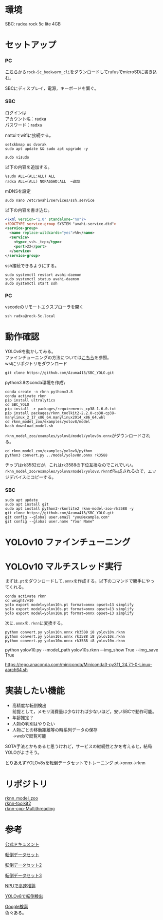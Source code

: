 # 環境
SBC: radxa rock 5c lite 4GB
# セットアップ
### PC
[こちら](https://github.com/radxa-build/rock-5c/releases/)から`rock-5c_bookworm_cli`をダウンロードしてrufusでmicroSDに書き込む。

SBCにディスプレイ，電源，キーボードを繋ぐ。
### SBC
ログインは\
アカウント名：radxa\
パスワード：radxa

nmtuiでwifiに接続する。
```
setxkbmap us dvorak
sudo apt update && sudo apt upgrade -y
```
```
sudo visudo
```
以下の内容を追加する。
```
%sudo ALL=(ALL:ALL) ALL
radxa ALL=(ALL) NOPASSWD:ALL  ←追加
```
mDNSを設定
```
sudo nano /etc/avahi/services/ssh.service
```
以下の内容を書き込む。
```xml
<?xml version="1.0" standalone="no"?>
<!DOCTYPE service-group SYSTEM "avahi-service.dtd">
<service-group>
  <name replace-wildcards="yes">%h</name>
  <service>
    <type>_ssh._tcp</type>
    <port>22</port>
  </service>
</service-group>
```
ssh接続できるようにする。
```
sudo systemctl restart avahi-daemon
sudo systemctl status avahi-daemon
sudo systemctl start ssh
```
### PC
vscodeのリモートエクスプローラを開く
```
ssh radxa@rock-5c.local
```
# 動作確認
YOLOv8を動かしてみる。\
ファインチューニングの方法については[こちら](https://qiita.com/hirekatsu0523/items/f2f0e1a0f8a9ea92d913)を参照。\
wslにリポジトリをダウンロード
```
git clone https://github.com/Azuma413/SBC_YOLO.git
```
python3.8のconda環境を作成\
```
conda create -n rknn python=3.8
conda activate rknn
pip install ultralytics
cd SBC_YOLO
pip install -r packages/requirements_cp38-1.6.0.txt
pip install packages/rknn_toolkit2-2.2.0-cp38-cp38-manylinux_2_17_x86_64.manylinux2014_x86_64.whl
cd rknn_model_zoo/examples/yolov8/model
bash download_model.sh
```
`rknn_model_zoo/examples/yolov8/model/yolov8n.onnx`がダウンロードされる。
```
cd rknn_model_zoo/examples/yolov8/python
python3 convert.py ../model/yolov8n.onnx rk3588
```
チップはrk3582だが，これはrk3588の下位互換なのでこれでいい。
`rknn_model_zoo/examples/yolov8/model/yolov8.rknn`が生成されるので，エッジデバイスにコピーする。

### SBC
```
sudo apt update
sudo apt install git
sudo apt install python3-rknnlite2 rknn-model-zoo-rk3588 -y
git clone https://github.com/Azuma413/SBC_YOLO.git
git config --global user.email "you@example.com"
git config --global user.name "Your Name"
```
# YOLOv10 ファインチューニング
# YOLOv10 マルチスレッド実行
まずは`.pt`をダウンロードして`.onnx`を作成する。以下のコマンドで勝手にやってくれる。
```
conda activate rknn
cd weight/v10
yolo export model=yolov10n.pt format=onnx opset=13 simplify
yolo export model=yolov10s.pt format=onnx opset=13 simplify
yolo export model=yolov10m.pt format=onnx opset=13 simplify
```
次に`.onnx`を`.rknn`に変換する。
```
python convert.py yolov10n.onnx rk3588 i8 yolov10n.rknn
python convert.py yolov10s.onnx rk3588 i8 yolov10s.rknn
python convert.py yolov10m.onnx rk3588 i8 yolov10m.rknn
```

 python yolov10.py --model_path yolov10s.rknn --img_show True --img_save True

https://repo.anaconda.com/miniconda/Miniconda3-py311_24.7.1-0-Linux-aarch64.sh

# 実装したい機能
- 高精度な転倒検出\
前提として，メモリ消費量は少なければ少ないほど，安いSBCで動作可能。
- 年齢推定？
- 人物の判別はやりたい
- 人物ごとの移動距離等の時系列データの保存\
→webで閲覧可能

SOTA手法とかもあると思うけれど，サービスの継続性とかを考えると，結局YOLOがよさそう。

とりあえずYOLOv8sを転倒データセットでトレーニング
pt→onnx→rknn

# リポジトリ
[rknn_model_zoo](https://github.com/airockchip/rknn_model_zoo)\
[rknn-toolkit2](https://github.com/airockchip/rknn-toolkit2)\
[rknn-cpp-Multithreading](https://github.com/leafqycc/rknn-cpp-Multithreading)

# 参考
[公式ドキュメント](https://developer.d-robotics.cc/rdk_doc/en/Basic_Development)

[転倒データセット](https://ieeexplore.ieee.org/document/9171857/algorithms?tabFilter=dataset#algorithms)

[転倒データセット2](https://universe.roboflow.com/hero-d6kgf/yolov5-fall-detection)

[転倒データセット3](https://www.perplexity.ai/search/zhuan-dao-jian-zhi-shou-fa-tot-YMOwBnkGTA69gU3SQhbZMw)

[NPUで高速推論](https://qiita.com/ysuito/items/a0d3201581f9057c973b#npu%E3%81%A8%E3%81%AF)

[YOLOv8で転倒検出](https://github.com/pahaht/YOLOv8-Fall-detection)

[Google検索](https://www.google.com/search?q=yolo+human+falling&sca_esv=fef8a0a8565c2553&sxsrf=ADLYWIK8XVuBc0kY8tuDLcxB5Fnie2qsaA%3A1728566423082&source=hp&ei=l9QHZ_rhAYfCvr0Pl7ekwQg&iflsig=AL9hbdgAAAAAZwfipxpoqxLX23iIPpkSSvkbhSfRzRyT&ved=0ahUKEwi6ifbc84OJAxUHoa8BHZcbKYgQ4dUDCA8&uact=5&oq=yolo+human+falling&gs_lp=Egdnd3Mtd2l6IhJ5b2xvIGh1bWFuIGZhbGxpbmcyCBAAGIAEGKIEMggQABiABBiiBDIIEAAYgAQYogQyCBAAGIAEGKIEMggQABiABBiiBEjyHlCjAViaHXABeACQAQCYAXSgAbINqgEEMTQuNLgBA8gBAPgBAZgCE6ACzA2oAgrCAgcQIxgnGOoCwgIMECMYgAQYExgnGIoFwgINEAAYgAQYsQMYgwEYBMICCxAAGIAEGLEDGIMBwgIQEAAYgAQYsQMYQxiDARiKBcICDhAAGIAEGLEDGIMBGIoFwgIKEAAYgAQYsQMYBMICBxAAGIAEGATCAgoQABiABBhDGIoFwgIFEAAYgATCAggQABiABBixA8ICCRAAGIAEGAQYCsICCBAAGIAEGMsBwgIEEAAYHsICBhAAGAgYHsICCBAAGAgYChgewgIKEAAYCBgKGA0YHsICBRAhGKABmAMEkgcEMTEuOKAHjC8&sclient=gws-wiz)\
色々ある。